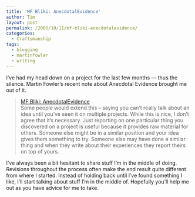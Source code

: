 ```yaml
---
title: 'MF Bliki: AnecdotalEvidence'
author: Tim
layout: post
permalink: /2005/10/11/mf-bliki-anecdotalevidence/
categories:
  - Craftsmanship
tags:
  - blogging
  - martinfowler
  - writing
---
```

I&#8217;ve had my head down on a project for the last few months — thus the silence. Martin Fowler&#8217;s recent note about Anecdotal Evidence brought me out of it.

> [MF Bliki: AnecdotalEvidence][1]  
> Some people would extend this &#8211; saying you can&#8217;t really talk about an idea until you&#8217;ve seen it on multiple projects. While this is nice, I don&#8217;t agree that it&#8217;s necessary. Just reporting on one particular thing you discovered on a project is useful because it provides raw material for others. Someone else might be in a similar position and your idea gives them something to try. Someone else may have done a similar thing and when they write about their experiences they report theirs on top of yours. 

I&#8217;ve always been a bit hesitant to share stuff I&#8217;m in the middle of doing. Revisions throughout the process often make the end result quite different from where I started. Instead of holding back until I&#8217;ve found something I like, I&#8217;ll start talking about stuff I&#8217;m in the middle of. Hopefully you&#8217;ll help me out as you have advice for me to take.

 [1]: http://martinfowler.com/bliki/AnecdotalEvidence.html
